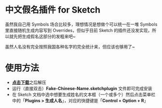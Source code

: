 # 中文假名插件 for Sketch
虽然我自己用 Symbols 场合比较多，理想情况是想做个可以统一在一堆 Symbols 里直接随机生成内容写到 Overrides，但似乎目前 Sketch 的插件还没发实现，所以就先把生成假名这部分的发粗来吧~

虽然人名没有完全按照我国各种名字的完全统计来，但应该也够用了~


# 使用方法
- [**点击下载**](https://github.com/JJYing/Fake-Chinese-Name-for-Sketch/archive/master.zip)之后解压
- 运行（直接双击）**Fake-Chinese-Name.sketchplugin** 文件即可完成安装
- 在 Sketch 文档中选中想要生成姓名的文本框（一个或多个）然后点击菜单栏中的「**Plugins > 生成人名**」，对应的快捷键是「**Control + Option + R**」